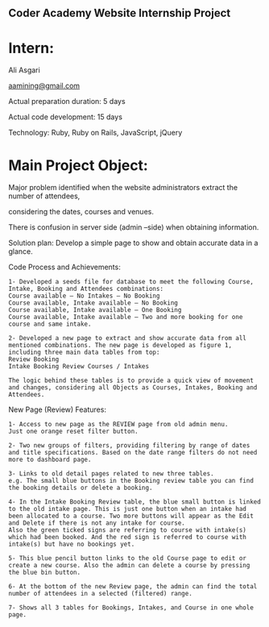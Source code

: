 ## Coder Academy Website Internship Project

# Intern:

Ali Asgari

aamining@gmail.com

Actual preparation duration: 5 days

Actual code development: 15 days

Technology: Ruby, Ruby on Rails, JavaScript, jQuery

# Main Project Object:

Major problem identified when the website administrators extract the number of attendees,

considering the dates, courses and venues.

There is confusion in server side (admin –side) when obtaining information.

Solution plan: Develop a simple page to show and obtain accurate data in a glance.

Code Process and Achievements:

```
1- Developed a seeds file for database to meet the following Course, Intake, Booking and Attendees combinations:
Course available – No Intakes – No Booking
Course available, Intake available – No Booking
Course available, Intake available – One Booking
Course available, Intake available – Two and more booking for one course and same intake.
```
```
2- Developed a new page to extract and show accurate data from all mentioned combinations. The new page is developed as figure 1, including three main data tables from top:
Review Booking
Intake Booking Review Courses / Intakes

The logic behind these tables is to provide a quick view of movement and changes, considering all Objects as Courses, Intakes, Booking and Attendees.
```

New Page (Review) Features:

```
1- Access to new page as the REVIEW page from old admin menu.
Just one orange reset filter button.

2- Two new groups of filters, providing filtering by range of dates and title specifications. Based on the date range filters do not need more to dashboard page.

3- Links to old detail pages related to new three tables.
e.g. The small blue buttons in the Booking review table you can find the booking details or delete a booking.

4- In the Intake Booking Review table, the blue small button is linked to the old intake page. This is just one button when an intake had been allocated to a course. Two more buttons will appear as the Edit and Delete if there is not any intake for course.
Also the green ticked signs are referring to course with intake(s) which had been booked. And the red sign is referred to course with intake(s) but have no bookings yet.

5- This blue pencil button links to the old Course page to edit or create a new course. Also the admin can delete a course by pressing the blue bin button.

6- At the bottom of the new Review page, the admin can find the total number of attendees in a selected (filtered) range.

7- Shows all 3 tables for Bookings, Intakes, and Course in one whole page.
```
